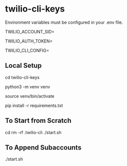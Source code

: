 # twilio-cli-keys

Environment variables must be configured in your .env file.

TWILIO_ACCOUNT_SID=

TWILIO_AUTH_TOKEN=

TWILIO_CLI_CONFIG=

## Local Setup

cd twilio-cli-keys

python3 -m venv venv

source venv/bin/activate

pip install -r requirements.txt

## To Start from Scratch

cd
rm -rf .twilio-cli
./start.sh

## To Append Subaccounts

./start.sh
